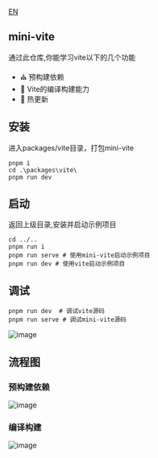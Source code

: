 [EN](README_EN.md)
## mini-vite
通过此仓库,你能学习vite以下的几个功能
- ⛪ 预构建依赖
- 🌈 Vite的编译构建能力
- 🌻 热更新

## 安装
进入packages/vite目录，打包mini-vite
```shell
pnpm i 
cd .\packages\vite\
pnpm run dev
```
## 启动
返回上级目录,安装并启动示例项目
````shell
cd ../..
pnpm run i
pnpm run serve # 使用mini-vite启动示例项目
pnpm run dev # 使用vite启动示例项目
````

## 调试
````shell
pnpm run dev  # 调试vite源码
pnpm run serve # 调试mini-vite源码
````
![image](https://github.com/lyk990/mini-vite/assets/83712416/15bb9617-0b2e-42c7-8dcd-ee9d8001c23c)

## 流程图
### 预构建依赖
![image](https://github.com/lyk990/mini-vite/assets/83712416/247125f6-655e-42dd-88aa-96eeae564998)
### 编译构建
![image](https://github.com/lyk990/mini-vite/assets/83712416/020331fc-1450-45aa-a2af-ebcf18411f59)

